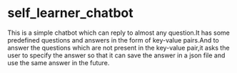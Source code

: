 # self_learner_chatbot
This is a simple chatbot which can reply to almost any question.It has some predefined questions and answers in the form of key-value pairs.And to answer the questions which are not present in the key-value pair,it asks the user to specify the answer so that it can save the answer in a json file and use the same answer in the future.

